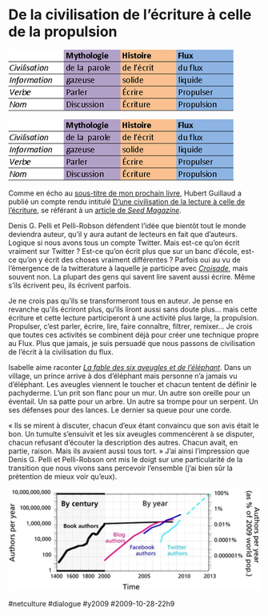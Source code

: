 # De la civilisation de l’écriture à celle de la propulsion

![](_i/verbes.png)

![Comparafif](_i/verbes.png)

Comme en écho au [sous-titre de mon prochain livre](de-la-civilisation-de-l%E2%80%99ecrit-a-la-civilisation-du-flux.md), Hubert Guillaud a publié un compte rendu intitulé [D’une civilisation de la lecture à celle de l’écriture](http://lafeuille.homo-numericus.net/2009/10/dune-civilisation-de-la-lecture-a-celle-de-lecriture.html), se référant à un [article de *Seed Magazine*](http://seedmagazine.com/content/article/a_writing_revolution/).

Denis G. Pelli et Pelli-Robson défendent l’idée que bientôt tout le monde deviendra auteur, qu’il y aura autant de lecteurs en fait que d’auteurs. Logique si nous avons tous un compte Twitter. Mais est-ce qu’on écrit vraiment sur Twitter ? Est-ce qu’on écrit plus que sur un banc d’école, est-ce qu’on y écrit des choses vraiment différentes ? Parfois oui au vu de l’émergence de la twitterature à laquelle je participe avec [*Croisade*](http://twiller.tcrouzet.com/), mais souvent non. La plupart des gens qui savent lire savent aussi écrire. Même s’ils écrivent peu, ils écrivent parfois.

Je ne crois pas qu’ils se transformeront tous en auteur. Je pense en revanche qu’ils écriront plus, qu’ils liront aussi sans doute plus… mais cette écriture et cette lecture participeront à une activité plus large, la propulsion. Propulser, c’est parler, écrire, lire, faire connaître, filtrer, remixer… Je crois que toutes ces activités se combinent déjà pour créer une technique propre au Flux. Plus que jamais, je suis persuadé que nous passons de civilisation de l’écrit à la civilisation du flux.

Isabelle aime raconter [*La fable des six aveugles et de l’éléphant*](http://www.mondeentete.net/pdf/fable_sixaveugles.pdf ). Dans un village, un prince arrive à dos d’éléphant mais personne n’a jamais vu d’éléphant. Les aveugles viennent le toucher et chacun tentent de définir le pachyderme. L’un prit son flanc pour un mur. Un autre son oreille pour un éventail. Un sa patte pour un arbre. Un autre sa trompe pour un serpent. Un ses défenses pour des lances. Le dernier sa queue pour une corde.

« Ils se mirent à discuter, chacun d’eux étant convaincu que son avis était le bon. Un tumulte s’ensuivit et les six aveugles commencèrent à se disputer, chacun refusant d’écouter la description des autres. Chacun avait, en partie, raison. Mais ils avaient aussi tous tort. » J’ai ainsi l’impression que Denis G. Pelli et Pelli-Robson ont mis le doigt sur une particularité de la transition que nous vivons sans percevoir l’ensemble (j’ai bien sûr la prétention de mieux voir qu’eux).

![seedmagazine, authors-per-year_inline](_i/authors-per-year_inline_640x2621.webp)

#netculture #dialogue #y2009 #2009-10-28-22h9
